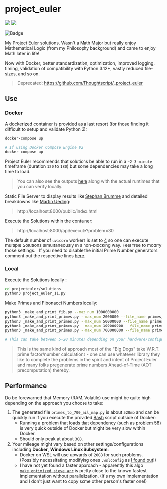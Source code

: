 # project_euler

[![](https://img.shields.io/badge/Project-Euler-green.svg)](https://projecteuler.net/) [![](https://img.shields.io/badge/Python-3.12.2-yellow.svg)](https://www.python.org/downloads/release/python-2718/) 

![Badge](https://projecteuler.net/profile/Thoughtscript.png)

My Project Euler solutions. Wasn't a Math Major but really enjoy Mathematical Logic (from my Philosophy background) and came to enjoy Math later in life!

Now with Docker, better standardization, optimization, improved logging, timing, validation of compatibility with Python 3.12+, vastly reduced file-sizes, and so on.

> Deprecated: https://github.com/Thoughtscript/_project_euler

## Use

### Docker

A dockerized container is provided as a last resort (for those finding it difficult to setup and validate Python 3):

```bash
docker-compose up

# If using Docker Compose Engine V2:
docker compose up
```

Project Euler recommends that solutions be able to run in a `~2-3-minute` timeframe (duration `120` to `180`) but some dependencies may take a long time to load.

> You can also see the outputs [here](/projecteuler/solutions/out) along with the actual runtimes that you can verify locally.

Static File Server to display results like [Stephan Brumme](https://euler.stephan-brumme.com/) and detailed breakdowns like [Martin Ueding](https://martin-ueding.de/posts/project-euler-solution-70-totient-permutation/): 

> http://localhost:8000/public/index.html

Execute the Solutions within the container:

> http://localhost:8000/api/execute?problem=30

The default number of `uvicorn` workers is set to [4](./projecteuler/dockerfile) so one can execute multiple Solutions simultaneously in a non-blocking way. Feel free to modify those settings.
 
If you need to disable the initial Prime Number generators comment out the respective lines [here](./projecteuler/bin/init_nums.sh).

### Local

Execute the Solutions locally :
```bash
cd projecteuler/solutions
python3 project_euler_11.py
```

Make Primes and Fibonacci Numbers locally:
```bash
python3 _make_and_print_fib.py --max_num 1000000000
python3 _make_and_print_primes.py --max_num 2000000 --file_name primes_to_2_mil
python3 _make_and_print_primes.py --max_num 50000000 --file_name primes_to_50_mil
python3 _make_and_print_primes.py --max_num 100000000 --file_name primes_to_100_mil
python3 _make_and_print_primes.py --max_num 700000000 --file_name primes_to_700_mil 

# This can take between 5-20 minutes depending on your hardware/configuration.
```

> This is the same kind of approach most of the "Big Dogs" take W.R.T. prime factor/number calculations - one can use whatever library they like to complete the problems in the spirit and intent of Project Euler and many folks pregenerate prime numbers Ahead-of-Time (AOT precomputation) thereby.

## Performance

Do be forewarned that Memory (RAM, Volatile) use might be quite high depending on the approach you choose to take:

1. The generated file `primes_to_700_mil_map.py` is about `520mb` and can be quickly run if you execute the provided [Bash](./projecteuler/bin/init_nums.sh) script outside of Docker:  
   * Running a problem that loads that dependency (such as [problem 58](./projecteuler/solutions//project_euler_58.py)) is very quick outside of Docker but might be very slow within Docker.
   * Should only peak at about `3GB`.
1. Your mileage might vary based on other settings/configurations including **Docker**, **Windows Linux Subsystem**:
   * Docker on WSL will use upwards of `20GB` for such problems. (Possibly necessitating modifying ones `.wslconfig` as [I found out](https://learn.microsoft.com/en-us/windows/wsl/wsl-config#wslconfig)!)
   * I have not yet found a faster approach - apparently this algo [`make_optimized_sieve_arr`](./projecteuler/_make_and_print_primes.py) is pretty close to the known fastest implementation without parallelization. (It's my own implementation and I don't just want to copy some other person's faster one!)